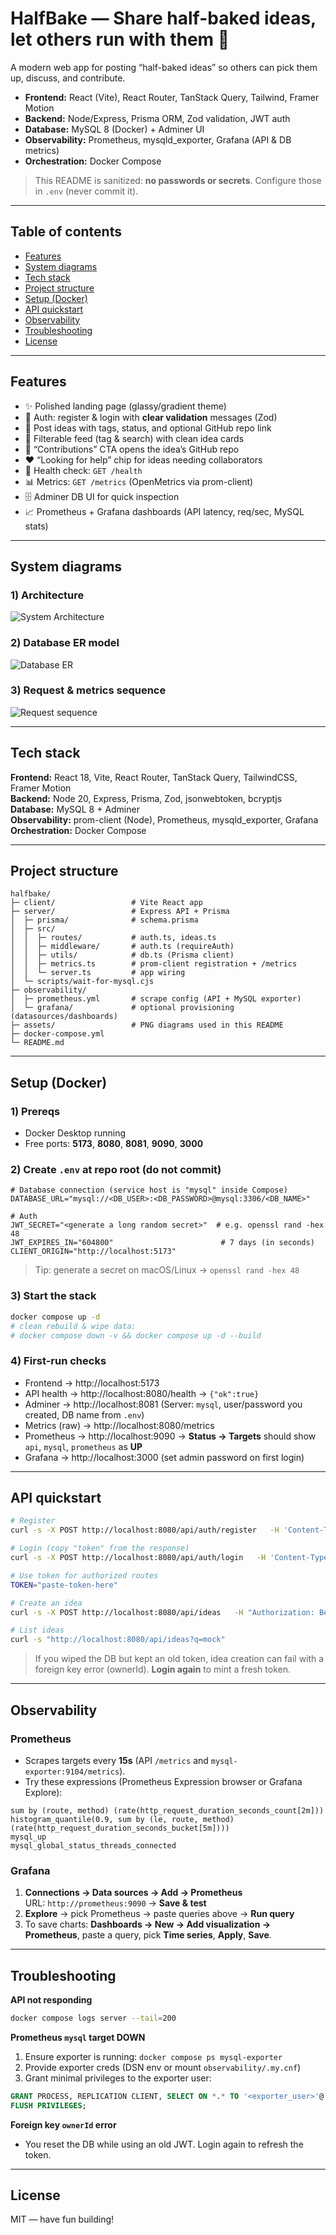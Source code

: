 # HalfBake — Share half-baked ideas, let others run with them 🚀

A modern web app for posting “half-baked ideas” so others can pick them up, discuss, and contribute.

- **Frontend:** React (Vite), React Router, TanStack Query, Tailwind, Framer Motion  
- **Backend:** Node/Express, Prisma ORM, Zod validation, JWT auth  
- **Database:** MySQL 8 (Docker) + Adminer UI  
- **Observability:** Prometheus, mysqld_exporter, Grafana (API & DB metrics)  
- **Orchestration:** Docker Compose

> This README is sanitized: **no passwords or secrets**. Configure those in `.env` (never commit it).

---

## Table of contents

- [Features](#features)
- [System diagrams](#system-diagrams)
- [Tech stack](#tech-stack)
- [Project structure](#project-structure)
- [Setup (Docker)](#setup-docker)
- [API quickstart](#api-quickstart)
- [Observability](#observability)
- [Troubleshooting](#troubleshooting)
- [License](#license)

---

## Features

- ✨ Polished landing page (glassy/gradient theme)
- 👤 Auth: register & login with **clear validation** messages (Zod)
- 📝 Post ideas with tags, status, and optional GitHub repo link
- 🔎 Filterable feed (tag & search) with clean idea cards
- 🔗 “Contributions” CTA opens the idea’s GitHub repo
- ❤️ “Looking for help” chip for ideas needing collaborators
- 🔧 Health check: `GET /health`
- 📊 Metrics: `GET /metrics` (OpenMetrics via prom-client)
- 🗄️ Adminer DB UI for quick inspection
- 📈 Prometheus + Grafana dashboards (API latency, req/sec, MySQL stats)

---

## System diagrams

### 1) Architecture
![System Architecture](assets/system-architecture.png)

### 2) Database ER model
![Database ER](assets/db-er.png)

### 3) Request & metrics sequence
![Request sequence](assets/request-sequence.png)

---

## Tech stack

**Frontend:** React 18, Vite, React Router, TanStack Query, TailwindCSS, Framer Motion  
**Backend:** Node 20, Express, Prisma, Zod, jsonwebtoken, bcryptjs  
**Database:** MySQL 8 + Adminer  
**Observability:** prom-client (Node), Prometheus, mysqld_exporter, Grafana  
**Orchestration:** Docker Compose

---

## Project structure

```
halfbake/
├─ client/                 # Vite React app
├─ server/                 # Express API + Prisma
│  ├─ prisma/              # schema.prisma
│  ├─ src/
│  │  ├─ routes/           # auth.ts, ideas.ts
│  │  ├─ middleware/       # auth.ts (requireAuth)
│  │  ├─ utils/            # db.ts (Prisma client)
│  │  ├─ metrics.ts        # prom-client registration + /metrics
│  │  └─ server.ts         # app wiring
│  └─ scripts/wait-for-mysql.cjs
├─ observability/
│  ├─ prometheus.yml       # scrape config (API + MySQL exporter)
│  └─ grafana/             # optional provisioning (datasources/dashboards)
├─ assets/                 # PNG diagrams used in this README
├─ docker-compose.yml
└─ README.md
```

---

## Setup (Docker)

### 1) Prereqs
- Docker Desktop running
- Free ports: **5173**, **8080**, **8081**, **9090**, **3000**

### 2) Create `.env` at repo root (do **not** commit)
```env
# Database connection (service host is "mysql" inside Compose)
DATABASE_URL="mysql://<DB_USER>:<DB_PASSWORD>@mysql:3306/<DB_NAME>"

# Auth
JWT_SECRET="<generate a long random secret>"  # e.g. openssl rand -hex 48
JWT_EXPIRES_IN="604800"                        # 7 days (in seconds)
CLIENT_ORIGIN="http://localhost:5173"
```

> Tip: generate a secret on macOS/Linux → `openssl rand -hex 48`

### 3) Start the stack
```bash
docker compose up -d
# clean rebuild & wipe data:
# docker compose down -v && docker compose up -d --build
```

### 4) First-run checks
- Frontend → http://localhost:5173  
- API health → http://localhost:8080/health → `{"ok":true}`  
- Adminer → http://localhost:8081 (Server: `mysql`, user/password you created, DB name from `.env`)  
- Metrics (raw) → http://localhost:8080/metrics  
- Prometheus → http://localhost:9090 → **Status → Targets** should show `api`, `mysql`, `prometheus` as **UP**  
- Grafana → http://localhost:3000 (set admin password on first login)

---

## API quickstart

```bash
# Register
curl -s -X POST http://localhost:8080/api/auth/register   -H 'Content-Type: application/json'   -d '{"email":"you@example.com","password":"P@ssw0rd!","name":"You"}'

# Login (copy "token" from the response)
curl -s -X POST http://localhost:8080/api/auth/login   -H 'Content-Type: application/json'   -d '{"email":"you@example.com","password":"P@ssw0rd!"}'

# Use token for authorized routes
TOKEN="paste-token-here"

# Create an idea
curl -s -X POST http://localhost:8080/api/ideas   -H "Authorization: Bearer $TOKEN" -H 'Content-Type: application/json'   -d '{"title":"Mock idea","summary":"Small idea","tags":["web","ai"],"repoUrl":"https://github.com/you/project"}'

# List ideas
curl -s "http://localhost:8080/api/ideas?q=mock"
```

> If you wiped the DB but kept an old token, idea creation can fail with a foreign key error (ownerId). **Login again** to mint a fresh token.

---

## Observability

### Prometheus
- Scrapes targets every **15s** (API `/metrics` and `mysql-exporter:9104/metrics`).
- Try these expressions (Prometheus Expression browser or Grafana Explore):
```
sum by (route, method) (rate(http_request_duration_seconds_count[2m]))
histogram_quantile(0.9, sum by (le, route, method) (rate(http_request_duration_seconds_bucket[5m])))
mysql_up
mysql_global_status_threads_connected
```

### Grafana
1) **Connections → Data sources → Add → Prometheus**  
   URL: `http://prometheus:9090` → **Save & test**  
2) **Explore** → pick Prometheus → paste queries above → **Run query**  
3) To save charts: **Dashboards → New → Add visualization → Prometheus**, paste a query, pick **Time series**, **Apply**, **Save**.

---

## Troubleshooting

**API not responding**  
```bash
docker compose logs server --tail=200
```

**Prometheus `mysql` target DOWN**  
1) Ensure exporter is running: `docker compose ps mysql-exporter`  
2) Provide exporter creds (DSN env or mount `observability/.my.cnf`)  
3) Grant minimal privileges to the exporter user:
```sql
GRANT PROCESS, REPLICATION CLIENT, SELECT ON *.* TO '<exporter_user>'@'%';
FLUSH PRIVILEGES;
```

**Foreign key `ownerId` error**  
- You reset the DB while using an old JWT. Login again to refresh the token.

---

## License
MIT — have fun building!
